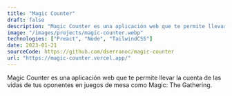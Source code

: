```yaml
---
title: "Magic Counter"
draft: false
description: "Magic Counter es una aplicación web que te permite llevar la cuenta de las vidas de tus oponentes en juegos de mesa como Magic: The Gathering."
image: "/images/projects/magic-counter.webp"
technologies: ["Preact", "Node", "TailwindCSS"]
date: 2023-01-21
sourceCode: https://github.com/dserranoc/magic-counter
url: "https://magic-counter.vercel.app/"
---
```


Magic Counter es una aplicación web que te permite llevar la cuenta de las vidas de tus oponentes en juegos de mesa como Magic: The Gathering.